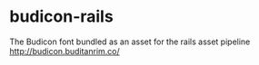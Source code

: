 budicon-rails
=============

The Budicon font bundled as an asset for the rails asset pipeline http://budicon.buditanrim.co/
